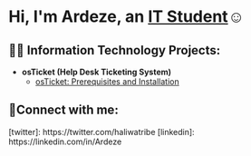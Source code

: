 <h1>Hi, I'm Ardeze, an <a href="https://linkedin.com/in/Ardeze">IT Student</a>☺</h1>

<h2>👨‍💻 Information Technology Projects:</h2>

- <b>osTicket (Help Desk Ticketing System)</b>
  - [osTicket: Prerequisites and Installation](https://github.com/joshmadakorcc/osticket-prereqs)
 

<h2>🤳Connect with me:</h2>
[twitter]: https://twitter.com/haliwatribe
[linkedin]: https://linkedin.com/in/Ardeze

